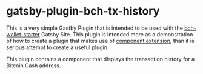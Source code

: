 # gatsby-plugin-bch-tx-history

This is a very simple Gastby Plugin that is intended to be used with the [bch-wallet-starter](https://github.com/Permissionless-Software-Foundation/bch-wallet-starter) Gatsby Site. This plugin is intended more as a demonstration of how to create a plugin that makes use of [component extension](https://www.gatsbyjs.org/docs/theme-api/#extending), than it is serious attempt to create a useful plugin.

This plugin contains a component that displays the transaction history for a Bitcoin Cash address.
